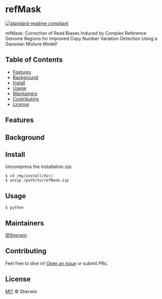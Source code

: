 # refMask

[![standard-readme compliant](https://img.shields.io/badge/readme%20style-standard-brightgreen.svg?style=flat-square)](https://github.com/Sherwin-xjtu/PEcnv/edit/master/README.md)

refMask: Correction of Read Biases Induced by Complex Reference Genome Regions for Improved Copy Number Variation Detection Using a Gaussian Mixture Model!


## Table of Contents

- [Features](#features)
- [Background](#background)
- [Install](#install)
- [Usage](#usage)
- [Maintainers](#maintainers)
- [Contributing](#contributing)
- [License](#license)

## Features



## Background



## Install
Uncompress the installation zip:

    $ cd /my/install/dir/
    $ unzip /path/to/refMask.zip
    

## Usage


```
$ python 
```


## Maintainers

[@Sherwin](https://github.com/Sherwin-xjtu).

## Contributing

Feel free to dive in! [Open an issue](https://github.com/Sherwin-xjtu/refMask/issues/new) or submit PRs.

## License

[MIT](LICENSE) © Sherwin



